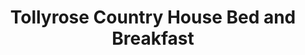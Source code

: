 ---
title: "Tollyrose Country House Bed and Breakfast"
address: "15, Hilltown Rd, Newcastle, Co. Down BT33 0PX"
tel: "028 4372 6077"
county: "Down"
category: "Bedandbreakfasts"
type: "Content"
lat: "54.225811"
lng: "-5.94444"
---